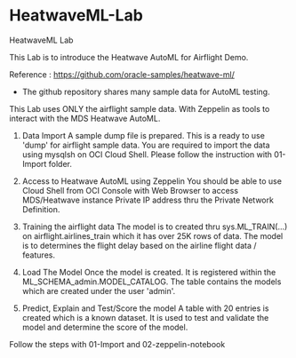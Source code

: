 # HeatwaveML-Lab
HeatwaveML Lab

This Lab is to introduce the Heatwave AutoML for Airflight Demo.

Reference : https://github.com/oracle-samples/heatwave-ml/

- The github repository shares many sample data for AutoML testing.

This Lab uses ONLY the airflight sample data.  With Zeppelin as tools to interact with the MDS Heatwave AutoML.

1. Data Import
A sample dump file is prepared.  This is a ready to use 'dump' for airflight sample data.
You are required to import the data using mysqlsh on OCI Cloud Shell.   Please follow the instruction with 01-Import folder.


2. Access to Heatwave AutoML using Zeppelin
You should be able to use Cloud Shell from OCI Console with Web Browser to access MDS/Heatwave instance Private IP address thru the Private Network Definition.


3. Training the airflight data
The model is to created thru sys.ML_TRAIN(...) on airflight.airlines_train which it has over 25K rows of data.   The model is to determines the flight delay based on the airline flight data / features. 


4. Load The Model
Once the model is created.   It is registered within the ML_SCHEMA_admin.MODEL_CATALOG.   The table contains the models which are created under the user 'admin'.    

5. Predict, Explain and Test/Score the model
A table with 20 entries is created which is a known dataset.   It is used to test and validate the model and determine the score of the model.


Follow the steps with 01-Import and 02-zeppelin-notebook



